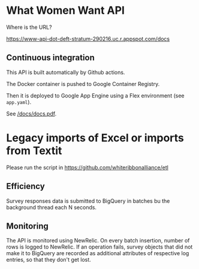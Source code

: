 # What Women Want API

Where is the URL?

https://www-api-dot-deft-stratum-290216.uc.r.appspot.com/docs

## Continuous integration

This API is built automatically by Github actions.

The Docker container is pushed to Google Container Registry.

Then it is deployed to Google App Engine using a Flex environment (see `app.yaml`).

See [/docs/docs.pdf](/docs/docs.pdf).

# Legacy imports of Excel or imports from Textit

Please run the script in https://github.com/whiteribbonalliance/etl

## Efficiency

Survey responses data is submitted to BigQuery in batches bu the background thread each N seconds.

## Monitoring

The API is monitored using NewRelic. On every batch insertion, number of rows is logged to NewRelic. 
If an operation fails, survey objects that did not make it to BigQuery are recorded as additional attributes of respective log entries, so that they don't get lost.
